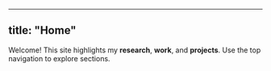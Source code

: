 
---
title: "Home"
---
Welcome! This site highlights my **research**, **work**, and **projects**. Use the top navigation to explore sections.
